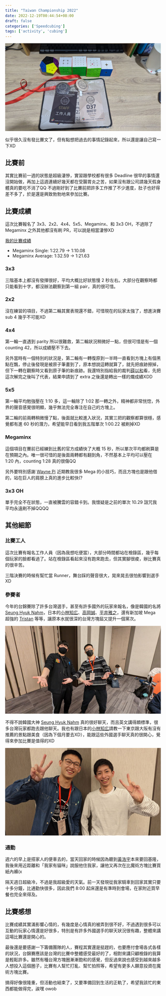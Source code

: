 ```yaml
---
title: "Taiwan Championship 2022"
date: 2022-12-19T00:44:54+08:00
draft: false
categories: ['Speedcubing']
tags: ['activity', 'cubing']
---
```


![Banner](./assets/banner.jpg)

似乎很久沒有發比賽文了，但有點想把過去的事情記錄起來，所以還是讓自己寫一下XD

## 比賽前

其實比賽前一週的狀態是超級淒慘，實習跟學校都有很多 Deadline 很早的事情還沒開始做，再加上這週連續好幾天都在受腸胃炎之苦，如果沒有跟公司請幾天假身體真的要吃不消了QQ
不過剛好到了比賽前把許多工作推了不少進度，肚子也好得差不多了，於是還是興致勃勃地來參加比賽。

## 比賽成績

這次比賽報名了 3x3、2x2、4x4、5x5、Megaminx、和 3x3 OH，不過除了 Megaminx 之外其他都沒有刷 PR，可以說是相當淒慘XD

[我的比賽成績](https://live.worldcubeassociation.org/competitions/1828/competitors/180675)

- Megaminx Single: 1:22.79 → 1:10.08
- Megaminx Average: 1:32.59 → 1:21.63

### 3x3

三階基本上都沒有發揮很好，平均大概比好狀態慢 2 秒左右。大部分在觀察時都只能看到十字，都沒辦法觀察到第一組 pair，真的很可惜。

### 2x2

沒在練習的項目，不過第二輪其實表現還不錯，可惜現在的玩家太強了，想進決賽 sub 4 幾乎不可能XD

### 4x4

第一輪一直遇到 parity 所以很難救，第二輪狀況稍微好一點，但很可惜是有一個 counting 42，所以成績壓不下去。

另外當時有一個特別的狀況是，第二輪有一轉復原到一半時一直看到方塊上有個黑點在飄，停止後發現是被原子筆畫到了，原本想說這轉就算了，就先把痕跡擦掉，但下一轉在觀察時又看到原子筆的新痕跡。我還特別指給我的裁判[薛以和](https://www.worldcubeassociation.org/persons/2016HSUE01)看，先把這次解完之後叫了代表，結果申請到了 extra 之後還是轉出一樣的爛成績XDD

### 5x5

第一輪平均勉強壓在 1:10 多，這一輪除了 1:02 那一轉之外，精神都非常恍惚，外界的聲音感覺很明顯，幾乎無法完全專注在自己的方塊上。

第二輪的前兩轉稍微慢了點，後面就比較進入狀況，其實三把的觀察都算很穩，感覺都有進 60 秒的潛力，希望能早日看到我五階單次 1:00.22 被刷掉XD

### Megaminx

這個項目在賽前已經練到比舊的官方成績快了大概 15 秒，所以單次平均都刷算是在預期之內。唯一很可惜的是後面兩轉都有翻到角，不然基本上平均可以壓在 1:20 內，counting 1:28 真的很傷QQ

另外要特別感謝 [Wayne Pi](https://www.worldcubeassociation.org/persons/2017PIWA01) 近期教我很多 Mega 的小技巧，而且方塊也是跟他借的，站在巨人的肩膀上真的進步比較快(?

### 3x3 OH

單手完全不在狀態，一直被騰雲的容錯卡到。我懷疑是之前的單次 10.29 詛咒我平均永遠刷不掉QQQQ

## 其他細節

### 比賽工人

這次比賽有報名工作人員（因為我想吃便當），大部分時間都站在檢錄區，幾乎每個玩家的臉都看過了。站在檢錄區看起來沒有跑來跑去，但其實腳很痠，辦比賽真的很辛苦。

三階決賽的時候有幫忙當 Runner，舞台踩的聲音很大，晃來晃去很怕影響到選手XD

### 參賽者

今年的台錦賽除了許多台灣選手，甚至有許多國外的玩家來報名，像是韓國的名將 [Seung Hyuk Nahm](https://www.worldcubeassociation.org/persons/2013NAHM01)，日本的[小林知広](https://www.worldcubeassociation.org/persons/2013KOBA01)、[高岡誠](https://www.worldcubeassociation.org/persons/2013TAKA02)、[平井雅之](https://www.worldcubeassociation.org/persons/2014HIRA05)，還有新加坡 Mega 超強的 [Tristan](https://www.worldcubeassociation.org/persons/2016YONG02) 等等，讓原本水就很深的台灣方塊屆又提升一個黨次。

![Pic](./assets/nahm.jpg)

不得不說韓國大神 [Seung Hyuk Nahm](https://www.worldcubeassociation.org/persons/2013NAHM01) 真的很好聊天，而且英文講得頗標準，很多台灣玩家都跑去跟他聊天。我也有跟日本的[小林知広](https://www.worldcubeassociation.org/persons/2013KOBA01)請教一下東京跟大阪有沒有推薦的景點跟美食（因為下個月要去XD），能跟這些外國選手聊天真的很開心，覺得來參加比賽是值得的XD

![Pic](./assets/kobayashi.jpg)

### 通勤

週六的早上是搭家人的便車去的，當天回家的時候因為聽到[黃浩宇](https://www.worldcubeassociation.org/persons/2017HUAN05)本來要回基隆，我後來用近距離和「我家有貓咪」說服他住我家，讓他又再次在比魔術方塊比賽買紙內褲(x

隔天週日超級冷，不過是我超級愛的天氣。前一天發現從我家騎車到回家其實只要十多分鐘，比通勤快很多，因此我們 8:00 起床還是有準時到會場，在家附近買早餐也完全來得及。

## 比賽感想

比賽成績其實滿影響心情的，有幾度是心情真的被弄到很不好，不過遇到很多可以互動的玩家心情還是好很多，特別是有許多外國選手的聊天狀況很有趣，整體來講這場比賽還是開心的。

最後還是要感謝一下籌備團隊的人，賽程其實還是挺趕的，也要應付會場各式各樣的狀況，台錦賽應該是台灣的比賽中整體感受最好的了，相對來講只顧檢錄的我算是輕鬆許多。雖然有種台灣方塊圈漸漸飽和的感覺，但反過來說也感受到越來越多人想投入這個圈子，比賽有人幫忙打亂、幫忙拍照等，希望有更多人願意投資在魔術方塊比賽。

搞得好像很隆重，但活動也結束了，又要準備回到生活的正軌了，希望我該忙的東西都能做得完，誒嘿 owob
